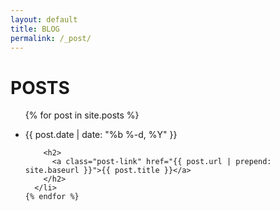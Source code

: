 ```yaml
---
layout: default
title: BLOG
permalink: /_post/
---
```

    

<div class="home">

  <h1 class="page-heading"><span>POSTS</span></h1>

  <ul class="post-list">
    {% for post in site.posts %}
      <li>
        <p class="post-meta">{{ post.date | date: "%b %-d, %Y" }}</p>

        <h2>
          <a class="post-link" href="{{ post.url | prepend: site.baseurl }}">{{ post.title }}</a>
        </h2>
      </li>
    {% endfor %}
  </ul>

</div>

